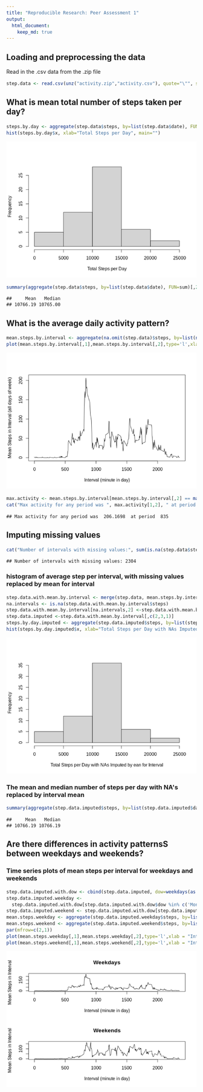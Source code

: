 ```yaml
---
title: "Reproducible Research: Peer Assessment 1"
output: 
  html_document:
    keep_md: true
---
```





## Loading and preprocessing the data

Read in the .csv data from the .zip file


```r
step.data <- read.csv(unz("activity.zip","activity.csv"), quote="\"", sep=",", header = TRUE)
```

## What is mean total number of steps taken per day?

```r
steps.by.day <- aggregate(step.data$steps, by=list(step.data$date), FUN=sum)
hist(steps.by.day$x, xlab="Total Steps per Day", main="")
```

![](PA1_template_files/figure-html/mean.steps.hist-1.png)<!-- -->

```r
summary(aggregate(step.data$steps, by=list(step.data$date), FUN=sum)[,2])[c(4,3)]
```

```
##     Mean   Median 
## 10766.19 10765.00
```

## What is the average daily activity pattern?

```r
mean.steps.by.interval <- aggregate(na.omit(step.data)$steps, by=list(na.omit(step.data)$interval), FUN=mean)
plot(mean.steps.by.interval[,1],mean.steps.by.interval[,2],type='l',xlab = "Interval (minute in day)", ylab="Mean Steps in Interval (all days of week)")
```

![](PA1_template_files/figure-html/mean.steps.plot-1.png)<!-- -->


```r
max.activity <- mean.steps.by.interval[mean.steps.by.interval[,2] == max(mean.steps.by.interval[,2]),]
cat("Max activity for any period was ", max.activity[1,2], " at period ", max.activity[1,1])
```

```
## Max activity for any period was  206.1698  at period  835
```

## Imputing missing values

```r
cat("Number of intervals with missing values:", sum(is.na(step.data$steps)))
```

```
## Number of intervals with missing values: 2304
```

### histogram of average step per interval, with missing values replaced by mean for interval

```r
step.data.with.mean.by.interval <- merge(step.data, mean.steps.by.interval, by.x=3, by.y=1, all=TRUE)
na.intervals <- is.na(step.data.with.mean.by.interval$steps)
step.data.with.mean.by.interval[na.intervals,2] <-step.data.with.mean.by.interval[na.intervals, 4]
step.data.imputed <-step.data.with.mean.by.interval[,c(2,3,1)]
steps.by.day.imputed <- aggregate(step.data.imputed$steps, by=list(step.data.imputed$date), FUN=sum)
hist(steps.by.day.imputed$x, xlab="Total Steps per Day with NAs Imputed by ean for Interval",main="")
```

![](PA1_template_files/figure-html/imputed.steps.hist-1.png)<!-- -->

### The mean and median number of steps per day with NA's replaced by interval mean

```r
summary(aggregate(step.data.imputed$steps, by=list(step.data.imputed$date), FUN=sum)[,2])[c(4,3)]
```

```
##     Mean   Median 
## 10766.19 10766.19
```

## Are there differences in activity patternsS between weekdays and weekends?

### Time series plots of mean steps per interval for weekdays and weekends

```r
step.data.imputed.with.dow <- cbind(step.data.imputed, dow=weekdays(as.Date(step.data.imputed$date)))
step.data.imputed.weekday <- 
  step.data.imputed.with.dow[step.data.imputed.with.dow$dow %in% c('Monday','Tuesday','Wednesday','Thursday','Friday'),]
step.data.imputed.weekend <- step.data.imputed.with.dow[step.data.imputed.with.dow$dow %in% c('Saturday','Sunday'),]
mean.steps.weekday <- aggregate(step.data.imputed.weekday$steps, by=list(step.data.imputed.weekday$interval), FUN=mean)
mean.steps.weekend <- aggregate(step.data.imputed.weekend$steps, by=list(step.data.imputed.weekend$interval), FUN=mean)
par(mfrow=c(2,1))
plot(mean.steps.weekday[,1],mean.steps.weekday[,2],type='l',xlab = "Interval (minute in day)", ylab="Mean Steps in Interval",main="Weekdays")
plot(mean.steps.weekend[,1],mean.steps.weekend[,2],type='l',xlab = "Interval (minute in day)", ylab="Mean Steps in Interval",main="Weekends")
```

![](PA1_template_files/figure-html/timeseries.weekday.vs.weekend-1.png)<!-- -->
